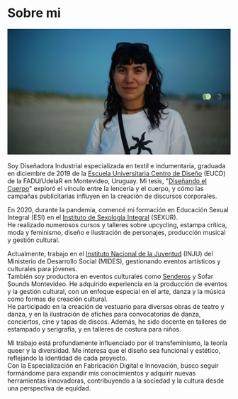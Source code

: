 # Sobre mi

![yo](../images/me.jpeg)

Soy Diseñadora Industrial especializada en textil e indumentaria, graduada en diciembre de 2019 de la [Escuela Universitaria Centro de Diseño](https://www.fadu.edu.uy/eucd/institucion/) (EUCD) de la FADU/UdelaR en Montevideo, Uruguay. Mi tesis, "[Diseñando el Cuerpo](https://www.colibri.udelar.edu.uy/jspui/handle/20.500.12008/39703)" exploró el vínculo entre la lencería y el cuerpo, y cómo las campañas publicitarias influyen en la creación de discursos corporales. 

En 2020, durante la pandemia, comencé mi formación en Educación Sexual Integral (ESI) en el [Instituto de Sexología Integral](http://www.sexur.uy/) (SEXUR). <br>
He realizado numerosos cursos y talleres sobre upcycling, estampa crítica, moda y feminismo, diseño e ilustración de personajes, producción musical y gestión cultural.

Actualmente, trabajo en el [Instituto Nacional de la Juventud](https://www.gub.uy/ministerio-desarrollo-social/juventud) (INJU) del Ministerio de Desarrollo Social (MIDES), gestionando eventos artísticos y culturales para jóvenes. <br>
También soy productora en eventos culturales como [Senderos](https://www.instagram.com/quebradauy/) y Sofar Sounds Montevideo. He adquirido experiencia en la producción de eventos y la gestión cultural, con un enfoque especial en el arte, danza y la música como formas de creación cultural. <br>
He participado en la creación de vestuario para diversas obras de teatro y danza, y en la ilustración de afiches para convocatorias de danza, conciertos, cine y tapas de discos. Además, he sido docente en talleres de estampado y serigrafía, y en talleres de costura para niños.

Mi trabajo está profundamente influenciado por el transfeminismo, la teoría queer y la diversidad. Me interesa que el diseño sea funcional y estético, reflejando la identidad de cada proyecto. <br>
Con la Especialización en Fabricación Digital e Innovación, busco seguir formándome para expandir mis conocimientos y adquirir nuevas herramientas innovadoras, contribuyendo a la sociedad y la cultura desde una perspectiva de equidad.

